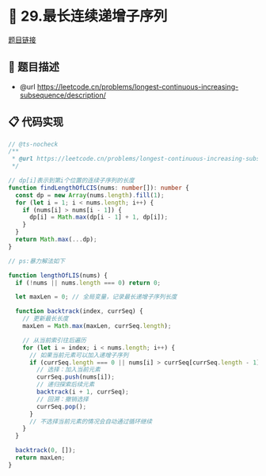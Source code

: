 # 🎪 29.最长连续递增子序列

[题目链接](https://leetcode.cn/problems/longest-continuous-increasing-subsequence/description/)

## 📌 题目描述
* @url https://leetcode.cn/problems/longest-continuous-increasing-subsequence/description/

## 📋 代码实现
```typescript
// @ts-nocheck
/**
 * @url https://leetcode.cn/problems/longest-continuous-increasing-subsequence/description/
 */

// dp[i]表示到第i个位置的连续子序列的长度
function findLengthOfLCIS(nums: number[]): number {
  const dp = new Array(nums.length).fill(1);
  for (let i = 1; i < nums.length; i++) {
    if (nums[i] > nums[i - 1]) {
      dp[i] = Math.max(dp[i - 1] + 1, dp[i]);
    }
  }
  return Math.max(...dp);
}

// ps:暴力解法如下

function lengthOfLIS(nums) {
  if (!nums || nums.length === 0) return 0;

  let maxLen = 0; // 全局变量，记录最长递增子序列长度

  function backtrack(index, currSeq) {
    // 更新最长长度
    maxLen = Math.max(maxLen, currSeq.length);

    // 从当前索引往后遍历
    for (let i = index; i < nums.length; i++) {
      // 如果当前元素可以加入递增子序列
      if (currSeq.length === 0 || nums[i] > currSeq[currSeq.length - 1]) {
        // 选择：加入当前元素
        currSeq.push(nums[i]);
        // 递归探索后续元素
        backtrack(i + 1, currSeq);
        // 回溯：撤销选择
        currSeq.pop();
      }
      // 不选择当前元素的情况会自动通过循环继续
    }
  }

  backtrack(0, []);
  return maxLen;
}

```
